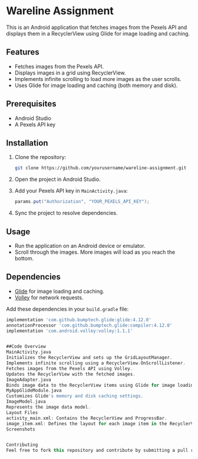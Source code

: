 # Wareline Assignment

This is an Android application that fetches images from the Pexels API and displays them in a RecyclerView using Glide for image loading and caching.

## Features

- Fetches images from the Pexels API.
- Displays images in a grid using RecyclerView.
- Implements infinite scrolling to load more images as the user scrolls.
- Uses Glide for image loading and caching (both memory and disk).

## Prerequisites

- Android Studio
- A Pexels API key

## Installation

1. Clone the repository:
    ```sh
    git clone https://github.com/yourusername/wareline-assignment.git
    ```
2. Open the project in Android Studio.

3. Add your Pexels API key in `MainActivity.java`:
    ```java
    params.put("Authorization", "YOUR_PEXELS_API_KEY");
    ```

4. Sync the project to resolve dependencies.

## Usage

- Run the application on an Android device or emulator.
- Scroll through the images. More images will load as you reach the bottom.

## Dependencies

- [Glide](https://github.com/bumptech/glide) for image loading and caching.
- [Volley](https://developer.android.com/training/volley) for network requests.

Add these dependencies in your `build.gradle` file:
```gradle
implementation 'com.github.bumptech.glide:glide:4.12.0'
annotationProcessor 'com.github.bumptech.glide:compiler:4.12.0'
implementation 'com.android.volley:volley:1.1.1'


##Code Overview
MainActivity.java
Initializes the RecyclerView and sets up the GridLayoutManager.
Implements infinite scrolling using a RecyclerView.OnScrollListener.
Fetches images from the Pexels API using Volley.
Updates the RecyclerView with the fetched images.
ImageAdapter.java
Binds image data to the RecyclerView items using Glide for image loading.
MyAppGlideModule.java
Customizes Glide's memory and disk caching settings.
ImageModel.java
Represents the image data model.
Layout Files
activity_main.xml: Contains the RecyclerView and ProgressBar.
image_item.xml: Defines the layout for each image item in the RecyclerView.
Screenshots


Contributing
Feel free to fork this repository and contribute by submitting a pull request.

